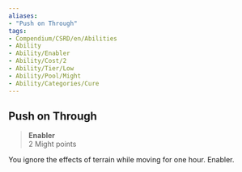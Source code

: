 ```yaml
---
aliases:
- "Push on Through"
tags:
- Compendium/CSRD/en/Abilities
- Ability
- Ability/Enabler
- Ability/Cost/2
- Ability/Tier/Low
- Ability/Pool/Might
- Ability/Categories/Cure
---
```


  
## Push on Through  
>**Enabler**  
>2 Might points
  
You ignore the effects of terrain while moving for one hour. Enabler.
